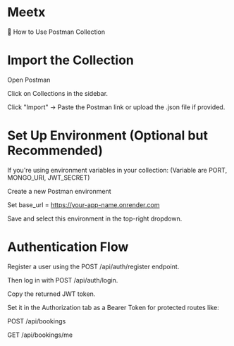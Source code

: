 # Meetx

🧪 How to Use Postman Collection
# Import the Collection
Open Postman

Click on Collections in the sidebar.

Click "Import" → Paste the Postman link or upload the .json file if provided.

# Set Up Environment (Optional but Recommended)
If you're using environment variables in your collection:
(Variable are PORT, MONGO_URI, JWT_SECRET)

Create a new Postman environment

Set base_url = https://your-app-name.onrender.com

Save and select this environment in the top-right dropdown.

# Authentication Flow
Register a user using the POST /api/auth/register endpoint.

Then log in with POST /api/auth/login.

Copy the returned JWT token.

Set it in the Authorization tab as a Bearer Token for protected routes like:

POST /api/bookings

GET /api/bookings/me
